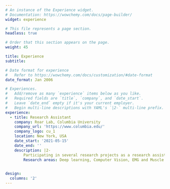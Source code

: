 ```yaml
---
# An instance of the Experience widget.
# Documentation: https://wowchemy.com/docs/page-builder/
widget: experience

# This file represents a page section.
headless: true

# Order that this section appears on the page.
weight: 45

title: Experience
subtitle:

# Date format for experience
#   Refer to https://wowchemy.com/docs/customization/#date-format
date_format: Jan 2006

# Experiences.
#   Add/remove as many `experience` items below as you like.
#   Required fields are `title`, `company`, and `date_start`.
#   Leave `date_end` empty if it's your current employer.
#   Begin multi-line descriptions with YAML's `|2-` multi-line prefix.
experience:
  - title: Research Assistant
    company: Roar Lab, Columbia University
    company_url: 'https://www.columbia.edu/'
    company_logo: cu_1
    location: New York, USA
    date_start: '2021-05-15'
    date_end: ''
    description: |2-
        Participating in several research projects as a research assistant in Robotics And Rehabilitation (RoAR) Lab instructed by Prof. Sunil K. Agrawal in the Mechanical Engineering department. \
        Research areas: Deep learning, Computer Vision, EMG and Muscle Synergy.
  

design:
  columns: '2'
---
```

